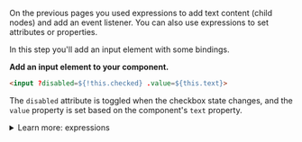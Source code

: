 On the previous pages you used expressions to add text content (child nodes) and add an event listener. You can also use expressions to set attributes or properties.

In this step you'll add an input element with some bindings.

**Add an input element to your component.**

```html
<input ?disabled=${!this.checked} .value=${this.text}>
```

The `disabled` attribute is toggled when the checkbox state changes, and the `value` property is set based on the component's `text` property.

<details>
<summary>Learn more: expressions</summary>

Here are the most common places to use expressions:

```html
<!-- Child nodes -->
<h1>${this.pageTitle}</h1>
<!-- Attribute -->
<div class=${this.myTheme}></div>
<!-- Boolean attribute -->
<p ?hidden=${this.isHidden}>I may be in hiding.</p>
<!-- Property -->
<input .value=${this.value}>
```

Expressions can use any standard JavaScript.

For more information, see [Expressions](/docs/templates/expressions/).

</details>

